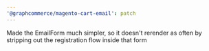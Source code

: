 ```yaml
---
'@graphcommerce/magento-cart-email': patch
---
```


Made the EmailForm much simpler, so it doesn't rerender as often by stripping out the registration flow inside that form
